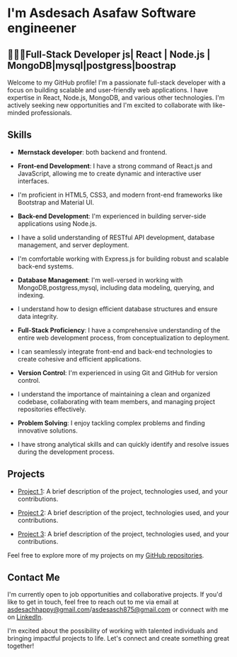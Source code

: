 # I'm Asdesach Asafaw   Software engineener

## 🤹🏿‍♀️Full-Stack Developer js| React | Node.js | MongoDB|mysql|postgress|boostrap

Welcome to my GitHub profile! I'm a passionate full-stack developer with a focus on building scalable and user-friendly web applications. 
I have expertise in React, Node.js, MongoDB, and various other technologies. 
I'm actively seeking new opportunities and I'm excited to collaborate with like-minded professionals.

## Skills

- **Mernstack developer**: both backend and frontend.
- **Front-end Development**: I have a strong command of React.js and JavaScript, allowing me to create dynamic and interactive user interfaces.
-  I'm proficient in HTML5, CSS3, and modern front-end frameworks like Bootstrap and Material UI.

- **Back-end Development**: I'm experienced in building server-side applications using Node.js.
- I have a solid understanding of RESTful API development, database management, and server deployment.
-  I'm comfortable working with Express.js for building robust and scalable back-end systems.

- **Database Management**: I'm well-versed in working with MongoDB,postgress,mysql, including data modeling, querying, and indexing.
-  I understand how to design efficient database structures and ensure data integrity.

- **Full-Stack Proficiency**: I have a comprehensive understanding of the entire web development process, from conceptualization to deployment.
- I can seamlessly integrate front-end and back-end technologies to create cohesive and efficient applications.

- **Version Control**: I'm experienced in using Git and GitHub for version control.
-  I understand the importance of maintaining a clean and organized codebase, collaborating with team members, and managing project repositories effectively.

- **Problem Solving**: I enjoy tackling complex problems and finding innovative solutions.
- I have strong analytical skills and can quickly identify and resolve issues during the development process.

## Projects

- [Project 1](): A brief description of the project, technologies used, and your contributions.

- [Project 2](link-to-project): A brief description of the project, technologies used, and your contributions.

- [Project 3](link-to-project): A brief description of the project, technologies used, and your contributions.

Feel free to explore more of my projects on my [GitHub repositories](link-to-github).

## Contact Me

I'm currently open to job opportunities and collaborative projects. 
If you'd like to get in touch, feel free to reach out to me via email at asdesachhappy@gmail.com/asdesasch875@gmail.com or
connect with me on [LinkedIn](your-linkedin-profile).

I'm excited about the possibility of working with talented individuals and bringing impactful projects to life. 
Let's connect and create something great together!
<!---
Asdesac/Asdesac is a ✨ special ✨ repository because its `README.md` (this file) appears on your GitHub profile.
You can click the Preview link to take a look at your changes.
--->
